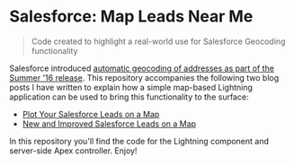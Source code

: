 # Salesforce: Map Leads Near Me
> Code created to highlight a real-world use for Salesforce Geocoding functionality

Salesforce introduced [automatic geocoding of addresses as part of the Summer '16 release](https://releasenotes.docs.salesforce.com/en-us/summer16/release-notes/rn_general_geocodes_aloha.htm). This repository accompanies the following two blog posts I have written to explain how a simple map-based Lightning application can be used to bring this functionality to the surface:

* [Plot Your Salesforce Leads on a Map](http://aaronallport.com/2016/08/04/plot-your-salesforce-leads-on-a-map.html)
* [New and Improved Salesforce Leads on a Map](http://aaronallport.com/2016/09/14/new-and-improved-salesforce-leads-on-a-map.html)

In this repository you'll find the code for the Lightning component and server-side Apex controller. Enjoy!
